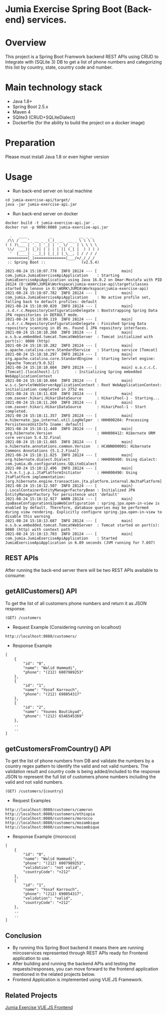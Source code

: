 # Jumia Exercise Spring Boot (Back-end) services.


# Overview
This project is a Spring Boot Framwork backend REST APIs using CRUD to Integrate with (SQLite 3) DB to get a list of phone numbers and categorizing this list by country, state, country code and number.

# Main technology stack

* Java 1.8+
* Spring Boot 2.5.x
* Maven 4
* SQlite3 (CRUD+SQLiteDialect)
* Dockerfile (for the ability to build the project on a docker image)

# Preparation

Please must install Java 1.8 or even higher version

# Usage

* Run back-end server on local machine
```
cd jumia-exercise-api/target/
java -jar jumia-exercise-api.jar 
```

* Run back-end server on docker
```
docker build -t jumia-exercise-api.jar .
docker run -p 9090:8080 jumia-exercise-api.jar
```


```
  .   ____          _            __ _ _
 /\\ / ___'_ __ _ _(_)_ __  __ _ \ \ \ \
( ( )\___ | '_ | '_| | '_ \/ _` | \ \ \ \
 \\/  ___)| |_)| | | | | || (_| |  ) ) ) )
  '  |____| .__|_| |_|_| |_\__, | / / / /
 =========|_|==============|___/=/_/_/_/
 :: Spring Boot ::                (v2.5.4)

2021-08-24 15:18:07.778  INFO 28124 --- [           main] com.jumia.JumiaExerciseApiApplication    : Starting JumiaExerciseApiApplication using Java 16.0.2 on Omar-Mostafa with PID 28124 (O:\WORK\JUMIA\Workspace\jumia-exercise-api\target\classes started by lenovo in O:\WORK\JUMIA\Workspace\jumia-exercise-api)
2021-08-24 15:18:07.782  INFO 28124 --- [           main] com.jumia.JumiaExerciseApiApplication    : No active profile set, falling back to default profiles: default
2021-08-24 15:18:09.020  INFO 28124 --- [           main] .s.d.r.c.RepositoryConfigurationDelegate : Bootstrapping Spring Data JPA repositories in DEFAULT mode.
2021-08-24 15:18:09.119  INFO 28124 --- [           main] .s.d.r.c.RepositoryConfigurationDelegate : Finished Spring Data repository scanning in 85 ms. Found 1 JPA repository interfaces.
2021-08-24 15:18:10.260  INFO 28124 --- [           main] o.s.b.w.embedded.tomcat.TomcatWebServer  : Tomcat initialized with port(s): 8080 (http)
2021-08-24 15:18:10.282  INFO 28124 --- [           main] o.apache.catalina.core.StandardService   : Starting service [Tomcat]
2021-08-24 15:18:10.297  INFO 28124 --- [           main] org.apache.catalina.core.StandardEngine  : Starting Servlet engine: [Apache Tomcat/9.0.52]
2021-08-24 15:18:10.604  INFO 28124 --- [           main] o.a.c.c.C.[Tomcat].[localhost].[/]       : Initializing Spring embedded WebApplicationContext
2021-08-24 15:18:10.604  INFO 28124 --- [           main] w.s.c.ServletWebServerApplicationContext : Root WebApplicationContext: initialization completed in 2752 ms
2021-08-24 15:18:11.020  INFO 28124 --- [           main] com.zaxxer.hikari.HikariDataSource       : HikariPool-1 - Starting...
2021-08-24 15:18:11.260  INFO 28124 --- [           main] com.zaxxer.hikari.HikariDataSource       : HikariPool-1 - Start completed.
2021-08-24 15:18:11.357  INFO 28124 --- [           main] o.hibernate.jpa.internal.util.LogHelper  : HHH000204: Processing PersistenceUnitInfo [name: default]
2021-08-24 15:18:11.440  INFO 28124 --- [           main] org.hibernate.Version                    : HHH000412: Hibernate ORM core version 5.4.32.Final
2021-08-24 15:18:11.665  INFO 28124 --- [           main] o.hibernate.annotations.common.Version   : HCANN000001: Hibernate Commons Annotations {5.1.2.Final}
2021-08-24 15:18:11.825  INFO 28124 --- [           main] org.hibernate.dialect.Dialect            : HHH000400: Using dialect: com.jumia.db.configurations.SQLiteDialect
2021-08-24 15:18:12.496  INFO 28124 --- [           main] o.h.e.t.j.p.i.JtaPlatformInitiator       : HHH000490: Using JtaPlatform implementation: [org.hibernate.engine.transaction.jta.platform.internal.NoJtaPlatform]
2021-08-24 15:18:12.507  INFO 28124 --- [           main] j.LocalContainerEntityManagerFactoryBean : Initialized JPA EntityManagerFactory for persistence unit 'default'
2021-08-24 15:18:12.927  WARN 28124 --- [           main] JpaBaseConfiguration$JpaWebConfiguration : spring.jpa.open-in-view is enabled by default. Therefore, database queries may be performed during view rendering. Explicitly configure spring.jpa.open-in-view to disable this warning
2021-08-24 15:18:13.687  INFO 28124 --- [           main] o.s.b.w.embedded.tomcat.TomcatWebServer  : Tomcat started on port(s): 8080 (http) with context path ''
2021-08-24 15:18:13.703  INFO 28124 --- [           main] com.jumia.JumiaExerciseApiApplication    : Started JumiaExerciseApiApplication in 6.89 seconds (JVM running for 7.697)

```

## REST APIs

After running the back-end server there will be two REST APIs available to consume:

## getAllCustomers() API
 
  To get the list of all customers phone numbers and return it as JSON response.

```
(GET) /customers 
```

* Request Example (Considering running on localhost)
```
http://localhost:8080/customers/
```

* Response Example
```
[
    {
        "id": "0",
        "name": "Walid Hammadi",
        "phone": "(212) 6007989253"
    },
    {
        "id": "1",
        "name": "Yosaf Karrouch",
        "phone": "(212) 698054317"
    },
    {
        "id": "2",
        "name": "Younes Boutikyad",
        "phone": "(212) 6546545369"
    },
    ..
    ..
]
```

## getCustomersFromCountry() API

  To get the list of phone numbers from DB and validate the numbers by a country regex pattern to identify the valid and not valid numbers. The validation result and country code is being added/included to the response JSON to represent the full list of customers phone numbers including the valid and not valid numbers.

```
(GET) /customers/{country}
```

* Request Examples
```
http://localhost:8080/customers/cameron
http://localhost:8080/customers/ethiopia
http://localhost:8080/customers/morocco
http://localhost:8080/customers/mozambique
http://localhost:8080/customers/mozambique
```

* Response Example (/morocco)
```
[
    {
        "id": "0",
        "name": "Walid Hammadi",
        "phone": "(212) 6007989253",
        "validation": "not valid",
        "countryCode": "+212"
    },
    {
        "id": "1",
        "name": "Yosaf Karrouch",
        "phone": "(212) 698054317",
        "validation": "valid",
        "countryCode": "+212"
    },
    ..
    ..
]
```

## Conclusion

* By running this Spring Boot backend it means there are running mircoservices represented through REST APIs ready for Frontend application to use.
* After building and running the backend APIs and testing the requests/responses, you can move forward to the frontend application mentioned in the related projects below.
* Frontend Application is implemented using VUE.JS Framework.

## Related Projects
[Jumia Exercise VUE.JS Frontend](https://github.com/omosttafa/jumia-exercise-vuejs-frontend)
